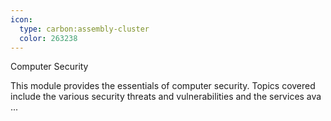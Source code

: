```yaml
---
icon:
  type: carbon:assembly-cluster
  color: 263238
---
```

Computer Security

This module provides the essentials of computer security. Topics covered include the various security threats and vulnerabilities and the services ava ... 
